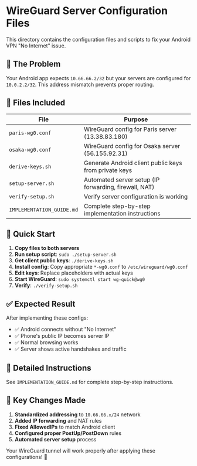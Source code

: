 # WireGuard Server Configuration Files

This directory contains the configuration files and scripts to fix your Android VPN "No Internet" issue.

## 🚨 The Problem
Your Android app expects `10.66.66.2/32` but your servers are configured for `10.0.2.2/32`. This address mismatch prevents proper routing.

## 📁 Files Included

| File | Purpose |
|------|---------|
| `paris-wg0.conf` | WireGuard config for Paris server (13.38.83.180) |
| `osaka-wg0.conf` | WireGuard config for Osaka server (56.155.92.31) |
| `derive-keys.sh` | Generate Android client public keys from private keys |
| `setup-server.sh` | Automated server setup (IP forwarding, firewall, NAT) |
| `verify-setup.sh` | Verify server configuration is working |
| `IMPLEMENTATION_GUIDE.md` | Complete step-by-step implementation instructions |

## 🚀 Quick Start

1. **Copy files to both servers**
2. **Run setup script**: `sudo ./setup-server.sh`
3. **Get client public keys**: `./derive-keys.sh`
4. **Install config**: Copy appropriate `*-wg0.conf` to `/etc/wireguard/wg0.conf`
5. **Edit keys**: Replace placeholders with actual keys
6. **Start WireGuard**: `sudo systemctl start wg-quick@wg0`
7. **Verify**: `./verify-setup.sh`

## ✅ Expected Result

After implementing these configs:
- ✅ Android connects without "No Internet" 
- ✅ Phone's public IP becomes server IP
- ✅ Normal browsing works
- ✅ Server shows active handshakes and traffic

## 📖 Detailed Instructions

See `IMPLEMENTATION_GUIDE.md` for complete step-by-step instructions.

## 🔧 Key Changes Made

1. **Standardized addressing** to `10.66.66.x/24` network
2. **Added IP forwarding** and NAT rules  
3. **Fixed AllowedIPs** to match Android client
4. **Configured proper PostUp/PostDown** rules
5. **Automated server setup** process

Your WireGuard tunnel will work properly after applying these configurations! 🎉
